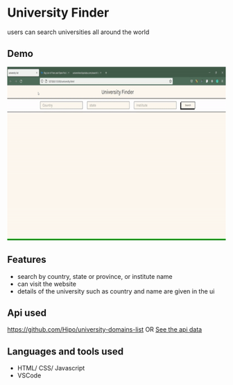 # University Finder
users can search universities all around the world 

## Demo

<img src="ezgif.com-gif-maker(1).gif" alt="My Project GIF" width="800" height="400">

## Features 
- search by country, state or province, or institute name
- can visit the website 
- details of the university such as country and name are given in the ui

## Api used
https://github.com/Hipo/university-domains-list OR 
<a href="http://universities.hipolabs.com/search?country" target= "_blank">See the api data</a>


## Languages and tools used

- HTML/ CSS/ Javascript
- VSCode
